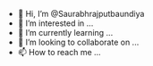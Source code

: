 - 👋 Hi, I’m @Saurabhrajputbaundiya
- 👀 I’m interested in ...
- 🌱 I’m currently learning ...
- 💞️ I’m looking to collaborate on ...
- 📫 How to reach me ...

<!---
Saurabhrajputbaundiya/Saurabhrajputbaundiya is a ✨ special ✨ repository because its `README.md` (this file) appears on your GitHub profile.
You can click the Preview link to take a look at your changes.
--->
